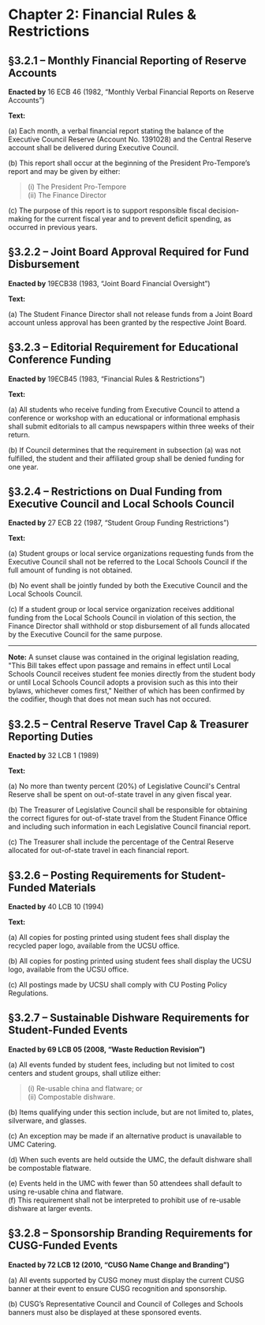# Chapter 2: Financial Rules & Restrictions

## §3.2.1 – Monthly Financial Reporting of Reserve Accounts

**Enacted by** 16 ECB 46 (1982, “Monthly Verbal Financial Reports on Reserve Accounts”)

**Text:**

(a) Each month, a verbal financial report stating the balance of the Executive Council Reserve (Account No. 1391028) and the Central Reserve account shall be delivered during Executive Council.

(b) This report shall occur at the beginning of the President Pro-Tempore’s report and may be given by either:  
> (i) The President Pro-Tempore  
> (ii) The Finance Director

(c) The purpose of this report is to support responsible fiscal decision-making for the current fiscal year and to prevent deficit spending, as occurred in previous years.

## §3.2.2 – Joint Board Approval Required for Fund Disbursement

**Enacted by** 19ECB38 (1983, “Joint Board Financial Oversight”)

**Text:**

(a) The Student Finance Director shall not release funds from a Joint Board account unless approval has been granted by the respective Joint Board.

## §3.2.3 – Editorial Requirement for Educational Conference Funding

**Enacted by** 19ECB45 (1983, “Financial Rules & Restrictions”)

**Text:**

(a) All students who receive funding from Executive Council to attend a conference or workshop with an educational or informational emphasis shall submit editorials to all campus newspapers within three weeks of their return.

(b) If Council determines that the requirement in subsection (a) was not fulfilled, the student and their affiliated group shall be denied funding for one year.

## §3.2.4 – Restrictions on Dual Funding from Executive Council and Local Schools Council

**Enacted by** 27 ECB 22 (1987, “Student Group Funding Restrictions”)

**Text:**

(a) Student groups or local service organizations requesting funds from the Executive Council shall not be referred to the Local Schools Council if the full amount of funding is not obtained.  

(b) No event shall be jointly funded by both the Executive Council and the Local Schools Council.  

(c) If a student group or local service organization receives additional funding from the Local Schools Council in violation of this section, the Finance Director shall withhold or stop disbursement of all funds allocated by the Executive Council for the same purpose.

---
**Note:** A sunset clause was contained in the original legislation reading, "This Bill takes effect upon passage and remains in effect until 
Local Schools Council receives student fee monies directly 
from the student body or until Local Schools Council adopts a 
provision such as this into their bylaws, whichever comes first," Neither of which has been confirmed by the codifier, though that does not mean such has not occured.

## §3.2.5 – Central Reserve Travel Cap & Treasurer Reporting Duties

**Enacted by** 32 LCB 1 (1989)

**Text:**

(a) No more than twenty percent (20%) of Legislative Council's Central Reserve shall be spent on out-of-state travel in any given fiscal year.

(b) The Treasurer of Legislative Council shall be responsible for obtaining the correct figures for out-of-state travel from the Student Finance Office and including such information in each Legislative Council financial report.

(c) The Treasurer shall include the percentage of the Central Reserve allocated for out-of-state travel in each financial report.


## §3.2.6 – Posting Requirements for Student-Funded Materials

**Enacted by** 40 LCB 10 (1994)

**Text:**

(a) All copies for posting printed using student fees shall display the recycled paper logo, available from the UCSU office.

(b) All copies for posting printed using student fees shall display the UCSU logo, available from the UCSU office.

(c) All postings made by UCSU shall comply with CU Posting Policy Regulations.


## §3.2.7 – Sustainable Dishware Requirements for Student-Funded Events  
**Enacted by 69 LCB 05 (2008, “Waste Reduction Revision”)**

(a) All events funded by student fees, including but not limited to cost centers and student groups, shall utilize either:  
> (i) Re-usable china and flatware; or  
> (ii) Compostable dishware.  

(b) Items qualifying under this section include, but are not limited to, plates, silverware, and glasses.  

(c) An exception may be made if an alternative product is unavailable to UMC Catering.

(d) When such events are held outside the UMC, the default dishware shall be compostable flatware.

(e) Events held in the UMC with fewer than 50 attendees shall default to using re-usable china and flatware.  
(f) This requirement shall not be interpreted to prohibit use of re-usable dishware at larger events.


## §3.2.8 – Sponsorship Branding Requirements for CUSG-Funded Events 

**Enacted by 72 LCB 12 (2010, “CUSG Name Change and Branding”)**

(a) All events supported by CUSG money must display the current CUSG banner at their event to ensure CUSG recognition and sponsorship.

(b) CUSG’s Representative Council and Council of Colleges and Schools banners must also be displayed at these sponsored events.
